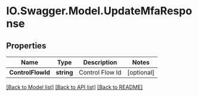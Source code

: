 # IO.Swagger.Model.UpdateMfaResponse
## Properties

Name | Type | Description | Notes
------------ | ------------- | ------------- | -------------
**ControlFlowId** | **string** | Control Flow Id | [optional] 

[[Back to Model list]](../README.md#documentation-for-models) [[Back to API list]](../README.md#documentation-for-api-endpoints) [[Back to README]](../README.md)

